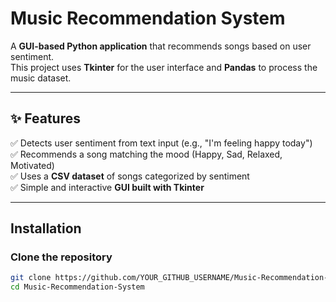 # Music Recommendation System

A **GUI-based Python application** that recommends songs based on user sentiment.  
This project uses **Tkinter** for the user interface and **Pandas** to process the music dataset.

---

## ✨ Features
✅ Detects user sentiment from text input (e.g., "I'm feeling happy today")  
✅ Recommends a song matching the mood (Happy, Sad, Relaxed, Motivated)  
✅ Uses a **CSV dataset** of songs categorized by sentiment  
✅ Simple and interactive **GUI built with Tkinter**  

---

##  Installation

### **Clone the repository**
```sh
git clone https://github.com/YOUR_GITHUB_USERNAME/Music-Recommendation-System.git
cd Music-Recommendation-System
